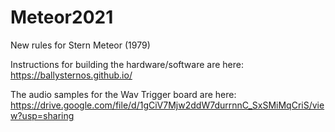 # Meteor2021
New rules for Stern Meteor (1979)  
  
Instructions for building the hardware/software are here: https://ballysternos.github.io/  
  
The audio samples for the Wav Trigger board are here: https://drive.google.com/file/d/1gCiV7Mjw2ddW7durrnnC_SxSMiMqCriS/view?usp=sharing 
